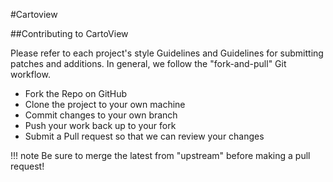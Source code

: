 #Cartoview

##Contributing to CartoView

Please refer to each project's style Guidelines and Guidelines for submitting patches and additions. In general, we follow the "fork-and-pull" Git workflow.

- Fork the Repo on GitHub
- Clone the project to your own machine
- Commit changes to your own branch
- Push your work back up to your fork
- Submit a Pull request so that we can review your changes


!!! note
	Be sure to merge the latest from "upstream" before making a pull request!
